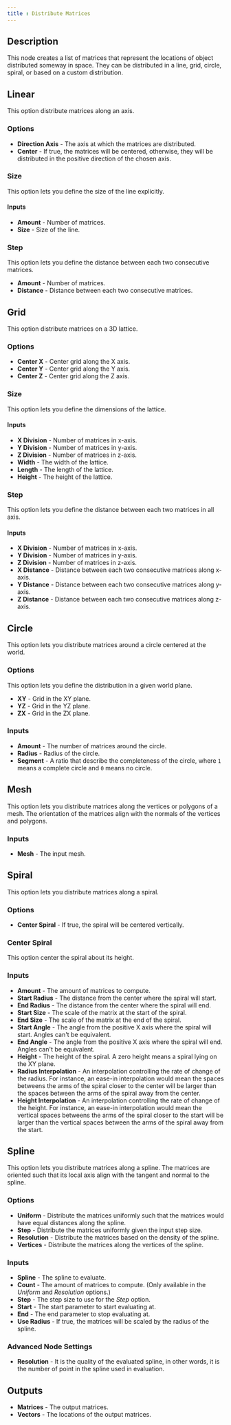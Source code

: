 ```yaml
---
title : Distribute Matrices
---
```


## Description

This node creates a list of matrices that represent the locations of object
distributed someway in space. They can be distributed in a line, grid, circle,
spiral, or based on a custom distribution.

## Linear

This option distribute matrices along an axis.

### Options

- **Direction Axis** - The axis at which the matrices are distributed.
- **Center** - If true, the matrices will be centered, otherwise, they will be
  distributed in the positive direction of the chosen axis.

### Size

This option lets you define the size of the line explicitly.

#### Inputs

- **Amount** - Number of matrices.
- **Size** - Size of the line.

### Step

This option lets you define the distance between each two consecutive matrices.

- **Amount** - Number of matrices.
- **Distance** - Distance between each two consecutive matrices.

## Grid

This option distribute matrices on a 3D lattice.

### Options

- **Center X** - Center grid along the X axis.
- **Center Y** - Center grid along the Y axis.
- **Center Z** - Center grid along the Z axis.

### Size

This option lets you define the dimensions of the lattice.

#### Inputs

- **X Division** - Number of matrices in x-axis.
- **Y Division** - Number of matrices in y-axis.
- **Z Division** - Number of matrices in z-axis.
- **Width** - The width of the lattice.
- **Length** - The length of the lattice.
- **Height** - The height of the lattice.

### Step

This option lets you define the distance between each two matrices in all axis.

#### Inputs

- **X Division** - Number of matrices in x-axis.
- **Y Division** - Number of matrices in y-axis.
- **Z Division** - Number of matrices in z-axis.
- **X Distance** - Distance between each two consecutive matrices along x-axis.
- **Y Distance** - Distance between each two consecutive matrices along y-axis.
- **Z Distance** - Distance between each two consecutive matrices along z-axis.

## Circle

This option lets you distribute matrices around a circle centered at the world.

### Options

This option lets you define the distribution in a given world plane.

- **XY** - Grid in the XY plane.
- **YZ** - Grid in the YZ plane.
- **ZX** - Grid in the ZX plane.

### Inputs

- **Amount** - The number of matrices around the circle.
- **Radius** - Radius of the circle.
- **Segment** - A ratio that describe the completeness of the circle, where `1`
  means a complete circle and `0` means no circle.

## Mesh

This option lets you distribute matrices along the vertices or polygons of a
mesh. The orientation of the matrices align with the normals of the vertices
and polygons.

### Inputs

- **Mesh** - The input mesh.

## Spiral

This option lets you distribute matrices along a spiral.

### Options

- **Center Spiral** - If true, the spiral will be centered vertically.

### Center Spiral

This option center the spiral about its height.

### Inputs

- **Amount** - The amount of matrices to compute.
- **Start Radius** - The distance from the center where the spiral will start.
- **End Radius** - The distance from the center where the spiral will end.
- **Start Size** - The scale of the matrix at the start of the spiral.
- **End Size** - The scale of the matrix at the end of the spiral.
- **Start Angle** - The angle from the positive X axis where the spiral will
  start. Angles can't be equivalent.
- **End Angle** - The angle from the positive X axis where the spiral will end.
  Angles can't be equivalent.
- **Height** - The height of the spiral. A zero height means a spiral lying on
  the XY plane.
- **Radius Interpolation** - An interpolation controlling the rate of change of
  the radius. For instance, an ease-in interpolation would mean the spaces
  betweens the arms of the spiral closer to the center will be larger than the
  spaces between the arms of the spiral away from the center.
- **Height Interpolation** - An interpolation controlling the rate of change of
  the height. For instance, an ease-in interpolation would mean the vertical
  spaces betweens the arms of the spiral closer to the start will be larger than
  the vertical spaces between the arms of the spiral away from the start.

## Spline

This option lets you distribute matrices along a spline. The matrices are
oriented such that its local axis align with the tangent and normal to the
spline.

### Options

- **Uniform** - Distribute the matrices uniformly such that the matrices would
  have equal distances along the spline.
- **Step** - Distribute the matrices uniformly given the input step size.
- **Resolution** - Distribute the matrices based on the density of the spline.
- **Vertices** - Distribute the matrices along the vertices of the spline.

### Inputs

- **Spline** - The spline to evaluate.
- **Count** - The amount of matrices to compute. (Only available in the
  *Uniform* and *Resolution* options.)
- **Step** - The step size to use for the *Step* option.
- **Start** - The start parameter to start evaluating at.
- **End** - The end parameter to stop evaluating at.
- **Use Radius** - If true, the matrices will be scaled by the radius of the
  spline.

### Advanced Node Settings

- **Resolution** - It is the quality of the evaluated spline, in other words, it
  is the number of point in the spline used in evaluation.

## Outputs

- **Matrices** - The output matrices.
- **Vectors** - The locations of the output matrices.
